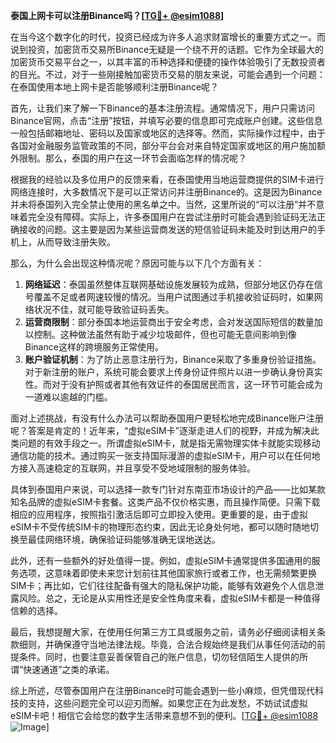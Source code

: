 **泰国上网卡可以注册Binance吗？[[TG💪+ @esim1088](https://t.me/s/esim1088)]**

在当今这个数字化的时代，投资已经成为许多人追求财富增长的重要方式之一。而说到投资，加密货币交易所Binance无疑是一个绕不开的话题。它作为全球最大的加密货币交易平台之一，以其丰富的币种选择和便捷的操作体验吸引了无数投资者的目光。不过，对于一些刚接触加密货币交易的朋友来说，可能会遇到一个问题：在泰国使用本地上网卡是否能够顺利注册Binance呢？

首先，让我们来了解一下Binance的基本注册流程。通常情况下，用户只需访问Binance官网，点击“注册”按钮，并填写必要的信息即可完成账户创建。这些信息一般包括邮箱地址、密码以及国家或地区的选择等。然而，实际操作过程中，由于各国对金融服务监管政策的不同，部分平台会对来自特定国家或地区的用户施加额外限制。那么，泰国的用户在这一环节会面临怎样的情况呢？

根据我的经验以及多位用户的反馈来看，在泰国使用当地运营商提供的SIM卡进行网络连接时，大多数情况下是可以正常访问并注册Binance的。这是因为Binance并未将泰国列入完全禁止使用的黑名单之中。当然，这里所说的“可以注册”并不意味着完全没有障碍。实际上，许多泰国用户在尝试注册时可能会遇到验证码无法正确接收的问题。这主要是因为某些运营商发送的短信验证码未能及时到达用户的手机上，从而导致注册失败。

那么，为什么会出现这种情况呢？原因可能与以下几个方面有关：

1. **网络延迟**：泰国虽然整体互联网基础设施发展较为成熟，但部分地区仍存在信号覆盖不足或者网速较慢的情况。当用户试图通过手机接收验证码时，如果网络状况不佳，就可能导致验证码丢失。
2. **运营商限制**：部分泰国本地运营商出于安全考虑，会对发送国际短信的数量加以控制。这种做法虽然有助于减少垃圾邮件，但也可能无意间影响到像Binance这样的跨境服务正常使用。
3. **账户验证机制**：为了防止恶意注册行为，Binance采取了多重身份验证措施。对于新注册的账户，系统可能会要求上传身份证件照片以进一步确认身份真实性。而对于没有护照或者其他有效证件的泰国居民而言，这一环节可能会成为一道难以逾越的门槛。

面对上述挑战，有没有什么办法可以帮助泰国用户更轻松地完成Binance账户注册呢？答案是肯定的！近年来，“虚拟eSIM卡”逐渐走进人们的视野，并成为解决此类问题的有效手段之一。所谓虚拟eSIM卡，就是指无需物理实体卡就能实现移动通信功能的技术。通过购买一张支持国际漫游的虚拟eSIM卡，用户可以在任何地方接入高速稳定的互联网，并且享受不受地域限制的服务体验。

具体到泰国用户来说，可以选择一款专门针对东南亚市场设计的产品——比如某款知名品牌的虚拟eSIM卡套餐。这类产品不仅价格实惠，而且操作简便。只需下载相应的应用程序，按照指引激活后即可立即投入使用。更重要的是，由于虚拟eSIM卡不受传统SIM卡的物理形态约束，因此无论身处何地，都可以随时随地切换至最佳网络环境，确保验证码能够准确无误地送达。

此外，还有一些额外的好处值得一提。例如，虚拟eSIM卡通常提供多国通用的服务选项，这意味着即使未来您计划前往其他国家旅行或者工作，也无需频繁更换SIM卡；再比如，它们往往配备有强大的隐私保护功能，能够有效避免个人信息泄露风险。总之，无论是从实用性还是安全性角度来看，虚拟eSIM卡都是一种值得信赖的选择。

最后，我想提醒大家，在使用任何第三方工具或服务之前，请务必仔细阅读相关条款细则，并确保遵守当地法律法规。毕竟，合法合规始终是我们从事任何活动的前提条件。同时，也要注意妥善保管自己的账户信息，切勿轻信陌生人提供的所谓“快速通道”之类的承诺。

综上所述，尽管泰国用户在注册Binance时可能会遇到一些小麻烦，但凭借现代科技的支持，这些问题完全可以迎刃而解。如果您正在为此发愁，不妨试试虚拟eSIM卡吧！相信它会给您的数字生活带来意想不到的便利。[[TG💪+ @esim1088](https://t.me/s/esim1088) ![Image](https://i.postimg.cc/4NQfJmqS/Snipaste-2025-05-13-00-14-12.png)]